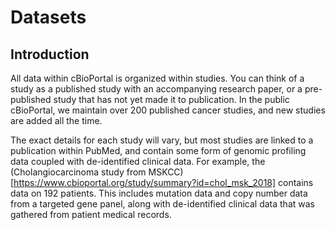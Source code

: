 # Datasets
 
## Introduction

All data within cBioPortal is organized within studies.  You can think of a study as a published study with an accompanying research paper, or a pre-published study that has not yet made it to publication.  In the public cBioPortal, we maintain over 200 published cancer studies, and new studies are added all the time.

The exact details for each study will vary, but most studies are linked to a publication within PubMed, and contain some form of genomic profiling data coupled with de-identified clinical data. For example, the (Cholangiocarcinoma study from MSKCC)[https://www.cbioportal.org/study/summary?id=chol_msk_2018] contains data on 192 patients. This includes mutation data and copy number data from a targeted gene panel, along with de-identified clinical data that was gathered from patient medical records.

